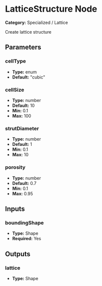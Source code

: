 
# LatticeStructure Node

**Category:** Specialized / Lattice

Create lattice structure

## Parameters


### cellType
- **Type:** enum
- **Default:** "cubic"





### cellSize
- **Type:** number
- **Default:** 10
- **Min:** 0.1
- **Max:** 100



### strutDiameter
- **Type:** number
- **Default:** 1
- **Min:** 0.1
- **Max:** 10



### porosity
- **Type:** number
- **Default:** 0.7
- **Min:** 0.1
- **Max:** 0.95



## Inputs


### boundingShape
- **Type:** Shape
- **Required:** Yes



## Outputs


### lattice
- **Type:** Shape




